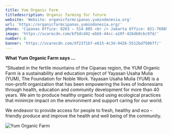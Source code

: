```yaml
---
title: Yum Organic Farm
titledescription: Organic farming for future
website: 'Website: organicfarmcipanas.yumindonesia.org'
url: 'https://organicfarmcipanas.yumindonesia.org/'
phone: 'Cipanas Office: 0263 – 514 805 <br /> Jakarta Office: 021-7698505'
image: 'https://ucarecdn.com/bf5dcd42-ebb5-44cc-a19f-426db0cbc97d/'
number: 6
banner: 'https://ucarecdn.com/df2371b7-e615-4c3d-9426-5512bd75067f/'
---
```

**What Yum Organic Farm says ...**

“Situated in the fertile mountains of the Cipanas region, the YUM Organic Farm is a sustainability and education project of Yayasan Usaha Mulia (YUM), The Foundation for Noble Work. Yayasan Usaha Mulia (YUM) is a non-profit organization that has been empowering the lives of Indonesians through health, education and community development for more than 40 years. We aim to produce healthy organic food using ecological practices that minimize impact on the environment and support caring for our world.

We endeavor to provide access for people to fresh, healthy and eco – friendly produce and improve the health and well being of the community.

![Yum Organic Farm](https://ucarecdn.com/69af47c3-18f3-45f7-837c-02400b253213/ "Yum Organic Farm")
